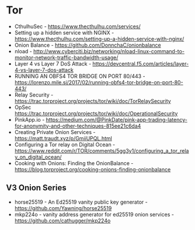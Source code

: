 # Tor

* CthulhuSec - https://www.thecthulhu.com/services/
* Setting up a hidden service with NGINX - https://www.thecthulhu.com/setting-up-a-hidden-service-with-nginx/
* Onion Balance - https://github.com/DonnchaC/onionbalance
* nload - http://www.cyberciti.biz/networking/nload-linux-command-to-monitor-network-traffic-bandwidth-usage/
* Layer 4 vs Layer 7 DoS Attack - https://devcentral.f5.com/articles/layer-4-vs-layer-7-dos-attack
* RUNNING AN OBFS4 TOR BRIDGE ON PORT 80/443 - https://lorenzo.mile.si/2017/02/running-obfs4-tor-bridge-on-port-80-443/
* Relay Security - https://trac.torproject.org/projects/tor/wiki/doc/TorRelaySecurity
* OpSec https://trac.torproject.org/projects/tor/wiki/doc/OperationalSecurity
* PinkApp.io - https://medium.com/@PinkDate/pink-app-trading-latency-for-anonymity-and-other-techniques-815ee21c6da4
* Creating Private Onion Services - https://matt.traudt.xyz/p/GmiiUPQL.html
* Configuring a Tor relay on Digital Ocean - https://www.reddit.com/r/TOR/comments/5gg3y1/configuring_a_tor_relay_on_digital_ocean/
* Cooking with Onions: Finding the OnionBalance - https://blog.torproject.org/cooking-onions-finding-onionbalance

## V3 Onion Series

* horse25519 - An Ed25519 vanity public key generator - https://github.com/Yawning/horse25519
* mkp224o - vanity address generator for ed25519 onion services - https://github.com/cathugger/mkp224o